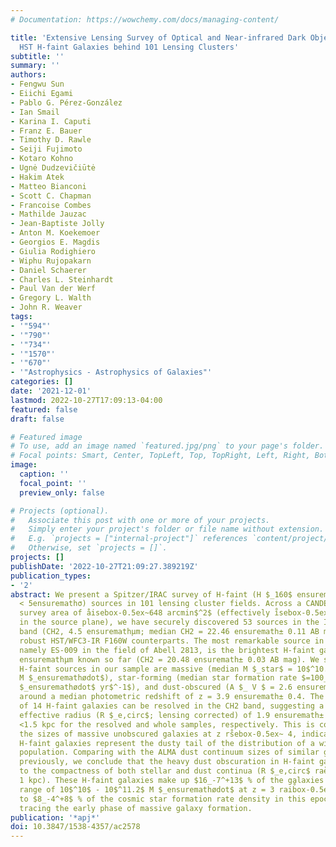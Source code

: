 ```yaml
---
# Documentation: https://wowchemy.com/docs/managing-content/

title: 'Extensive Lensing Survey of Optical and Near-infrared Dark Objects (El Sonido):
  HST H-faint Galaxies behind 101 Lensing Clusters'
subtitle: ''
summary: ''
authors:
- Fengwu Sun
- Eiichi Egami
- Pablo G. Pérez-González
- Ian Smail
- Karina I. Caputi
- Franz E. Bauer
- Timothy D. Rawle
- Seiji Fujimoto
- Kotaro Kohno
- Ugnė Dudzevičiūtė
- Hakim Atek
- Matteo Bianconi
- Scott C. Chapman
- Francoise Combes
- Mathilde Jauzac
- Jean-Baptiste Jolly
- Anton M. Koekemoer
- Georgios E. Magdis
- Giulia Rodighiero
- Wiphu Rujopakarn
- Daniel Schaerer
- Charles L. Steinhardt
- Paul Van der Werf
- Gregory L. Walth
- John R. Weaver
tags:
- '"594"'
- '"790"'
- '"734"'
- '"1570"'
- '"670"'
- '"Astrophysics - Astrophysics of Galaxies"'
categories: []
date: '2021-12-01'
lastmod: 2022-10-27T17:09:13-04:00
featured: false
draft: false

# Featured image
# To use, add an image named `featured.jpg/png` to your page's folder.
# Focal points: Smart, Center, TopLeft, Top, TopRight, Left, Right, BottomLeft, Bottom, BottomRight.
image:
  caption: ''
  focal_point: ''
  preview_only: false

# Projects (optional).
#   Associate this post with one or more of your projects.
#   Simply enter your project's folder or file name without extension.
#   E.g. `projects = ["internal-project"]` references `content/project/deep-learning/index.md`.
#   Otherwise, set `projects = []`.
projects: []
publishDate: '2022-10-27T21:09:27.389219Z'
publication_types:
- '2'
abstract: We present a Spitzer/IRAC survey of H-faint (H $_160$ ensuremathgtrsim 26.4,
  < 5ensuremathσ) sources in 101 lensing cluster fields. Across a CANDELS/Wide-like
  survey area of åisebox-0.5ex~648 arcmin$^2$ (effectively i̊sebox-0.5ex~221 arcmin$^2$
  in the source plane), we have securely discovered 53 sources in the IRAC Channel-2
  band (CH2, 4.5 ensuremathμm; median CH2 = 22.46 ensuremath± 0.11 AB mag) that lack
  robust HST/WFC3-IR F160W counterparts. The most remarkable source in our sample,
  namely ES-009 in the field of Abell 2813, is the brightest H-faint galaxy at 4.5
  ensuremathμm known so far (CH2 = 20.48 ensuremath± 0.03 AB mag). We show that the
  H-faint sources in our sample are massive (median M $_star$ = 10$^10.3ensuremath±0.3$
  M $_ensuremathødot$), star-forming (median star formation rate $=100_-40^+60$ M
  $_ensuremathødot$ yr$^-1$), and dust-obscured (A $_ V $ = 2.6 ensuremath± 0.3) galaxies
  around a median photometric redshift of z = 3.9 ensuremath± 0.4. The stellar continua
  of 14 H-faint galaxies can be resolved in the CH2 band, suggesting a median circularized
  effective radius (R $_e,circ$; lensing corrected) of 1.9 ensuremath± 0.2 kpc and
  <1.5 kpc for the resolved and whole samples, respectively. This is consistent with
  the sizes of massive unobscured galaxies at z rs̊ebox-0.5ex~ 4, indicating that
  H-faint galaxies represent the dusty tail of the distribution of a wider galaxy
  population. Comparing with the ALMA dust continuum sizes of similar galaxies reported
  previously, we conclude that the heavy dust obscuration in H-faint galaxies is related
  to the compactness of both stellar and dust continua (R $_e,circ$ rae̊box-0.5ex~
  1 kpc). These H-faint galaxies make up $16_-7^+13$ % of the galaxies in the stellar-mass
  range of 10$^10$ - 10$^11.2$ M $_ensuremathødot$ at z = 3 raib̊ox-0.5ex~ 5, contributing
  to $8_-4^+8$ % of the cosmic star formation rate density in this epoch and likely
  tracing the early phase of massive galaxy formation.
publication: '*apj*'
doi: 10.3847/1538-4357/ac2578
---
```

